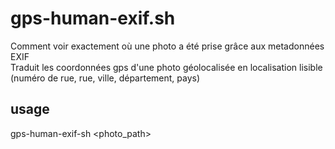 # gps-human-exif.sh #

Comment voir exactement où une photo a été prise grâce aux metadonnées EXIF  
Traduit les coordonnées gps d'une photo géolocalisée en localisation lisible (numéro de rue, rue, ville, département, pays)

## usage ##  
 gps-human-exif-sh  \<photo_path\>

